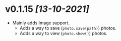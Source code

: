 # v0.1.15 *\[13-10-2021\]*

- Mainly adds Image support.
  - Adds a way to save (`photo.save(path)`) photos.
  - Adds a way to view (`photo.show()`) photos.